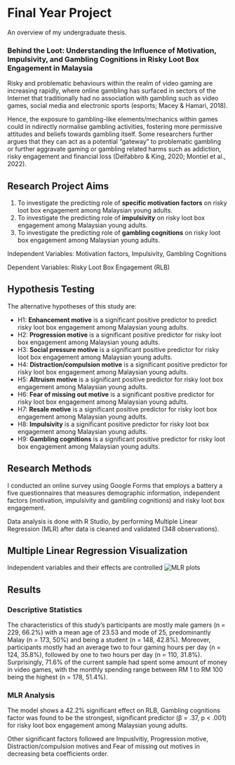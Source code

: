 # Final Year Project
An overview of my undergraduate thesis.

### Behind the Loot: Understanding the Influence of Motivation, Impulsivity, and Gambling Cognitions in Risky Loot Box Engagement in Malaysia

Risky and problematic behaviours within the realm of video gaming are increasing rapidly, where online gambling has surfaced in sectors of the Internet that traditionally had no association with gambling such as video games, social media and electronic sports (esports; Macey & Hamari, 2018). 

Hence, the exposure to gambling-like elements/mechanics within games could in ndirectly normalise gambling activities, fostering more permissive attitudes and beliefs towards gambling itself. Some researchers further argues that they can act as a potential “gateway” to problematic gambling or further aggravate gaming or gambling related harms such as addiction, risky engagement and financial loss (Delfabbro & King, 2020; Montiel et al., 2022).

## Research Project Aims
1. To investigate the predicting role of **specific motivation factors** on risky loot box engagement among Malaysian young adults.
2. To investigate the predicting role of **impulsivity** on risky loot box engagement among Malaysian young adults.
3. To investigate the predicting role of **gambling cognitions** on risky loot box engagement among Malaysian young adults.

Independent Variables: Motivation factors, Impulsivity, Gambling Cognitions

Dependent Variables: Risky Loot Box Engagement (RLB)

## Hypothesis Testing
The alternative hypotheses of this study are:
- H1: **Enhancement motive** is a significant positive predictor to predict risky loot box engagement among Malaysian young adults.
- H2: **Progression motive** is a significant positive predictor for risky loot box engagement among Malaysian young adults.
- H3: **Social pressure motive** is a significant positive predictor for risky loot box engagement among Malaysian young adults.
- H4: **Distraction/compulsion motive** is a significant positive predictor for risky loot box engagement among Malaysian young adults.
- H5: **Altruism motive** is a significant positive predictor for risky loot box engagement among Malaysian young adults.
- H6: **Fear of missing out motive** is a significant positive predictor for risky loot box engagement among Malaysian young adults.
- H7: **Resale motive** is a significant positive predictor for risky loot box engagement among Malaysian young adults.
- H8: **Impulsivity** is a significant positive predictor for risky loot box engagement among Malaysian young adults.
- H9: **Gambling cognitions** is a significant positive predictor for risky loot box engagement among Malaysian young adults.

## Research Methods
I conducted an online survey using Google Forms that employs a battery a five questionnaires that measures demographic information, independent factors (motivation, impulsivity and gambling cognitions) and risky loot box engagement. 

Data analysis is done with R Studio, by performing Multiple Linear Regression (MLR) after data is cleaned and validated (348 observations).

## Multiple Linear Regression Visualization
Independent variables and their effects are controlled 
![MLR plots](https://github.com/user-attachments/assets/b15b4aba-b9ca-400e-84a9-9a33dd59f84c)

## Results
### Descriptive Statistics
The characteristics of this study’s participants are mostly male gamers (n = 229, 66.2%) with a mean age of 23.53 and mode of 25, predominantly Malay (n = 173, 50%) and being a student (n = 148, 42.8%). Moreover, participants mostly had an average two to four gaming hours per day (n = 124, 35.8%), followed by one to two hours per day (n = 110, 31.8%). Surprisingly, 71.6% of the current sample had spent some amount of money in video games, with the monthly spending range between RM 1 to RM 100 being the highest (n = 178, 51.4%).

### MLR Analysis
The model shows a 42.2% significant effect on RLB, Gambling cognitions factor was found to be the strongest, significant predictor (β = .37, p < .001) for risky loot box engagement among Malaysian young adults. 

Other significant factors followed are Impuslvitiy, Progression motive, Distraction/compulsion motives and Fear of missing out motives in decreasing beta coefficients order. 
